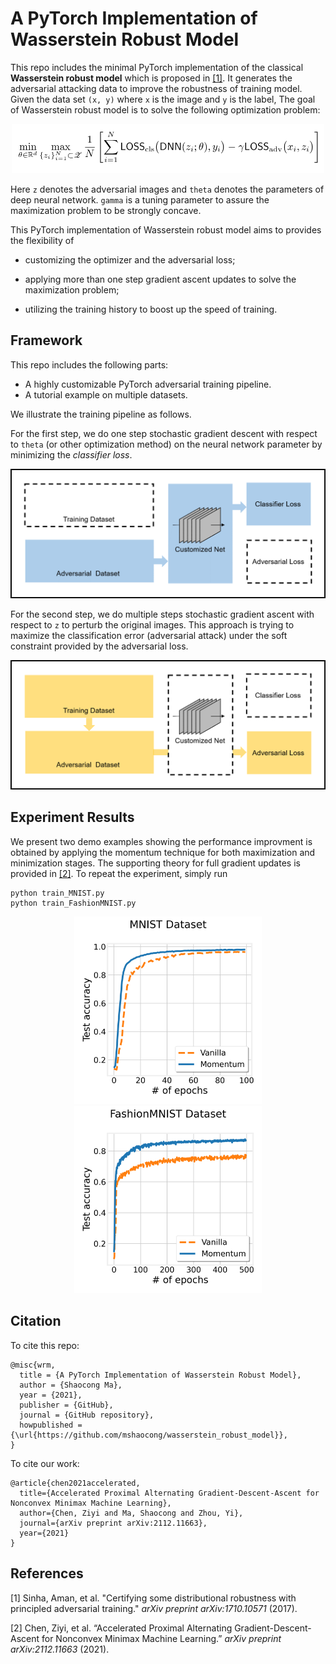 # A PyTorch Implementation of Wasserstein Robust Model
This repo includes the minimal PyTorch implementation of the classical **Wasserstein robust model** which is proposed in [[1]](#1). It generates the adversarial attacking data to improve the robustness of training model. Given the data set `(x, y)` where `x` is the image and `y` is the label, The goal of Wasserstein robust model is to solve the following optimization problem:
<p align="center">
   <img width="500" src="/img/goal.png"> 
</p>

Here `z` denotes the adversarial images and `theta` denotes the parameters of deep neural network. `gamma` is a tuning parameter to assure the maximization problem to be strongly concave.    



This PyTorch implementation of Wasserstein robust model aims to provides the flexibility of

* customizing the optimizer and the adversarial loss;

* applying more than one step gradient ascent updates to solve the maximization problem; 

* utilizing the training history to boost up the speed of training. 

  

## Framework

This repo includes the following parts:

* A highly customizable PyTorch adversarial training pipeline.  
* A tutorial example on multiple datasets.

We illustrate the training pipeline as follows. 



For the first step, we do one step stochastic gradient descent with respect to `theta` (or other optimization method) on the neural network parameter by minimizing the *classifier loss*.
<p align="center">
   <img src="/img/step1.png"> 
</p>



For the second step, we do multiple steps stochastic gradient ascent with respect to `z` to perturb the original images. This approach is trying to maximize the classification error (adversarial attack)  under the soft constraint provided by the adversarial loss. 
<p align="center">
   <img src="/img/step2.png"> 
</p>

 

## Experiment Results
We present two demo examples showing the performance improvment is obtained by applying the momentum technique for both maximization and minimization stages. The supporting theory for full gradient updates is provided in [[2]](#2). To repeat the experiment, simply run
```
python train_MNIST.py
python train_FashionMNIST.py
```

<p align="center">
  <img src="MNIST-acc.png" width="300" />
  <img src="FashionMNIST-acc.png" width="300" />  
</p>


## Citation
To cite this repo:
```
@misc{wrm,
  title = {A PyTorch Implementation of Wasserstein Robust Model},
  author = {Shaocong Ma},
  year = {2021},
  publisher = {GitHub},
  journal = {GitHub repository},
  howpublished = {\url{https://github.com/mshaocong/wasserstein_robust_model}},
}
```
To cite our work:
```
@article{chen2021accelerated,
  title={Accelerated Proximal Alternating Gradient-Descent-Ascent for Nonconvex Minimax Machine Learning},
  author={Chen, Ziyi and Ma, Shaocong and Zhou, Yi},
  journal={arXiv preprint arXiv:2112.11663},
  year={2021}
}
```



## References

<a id="1">[1]</a> Sinha, Aman, et al. "Certifying some distributional robustness with principled adversarial training." *arXiv preprint arXiv:1710.10571* (2017).

<a id="2">[2]</a> Chen, Ziyi, et al. “Accelerated Proximal Alternating Gradient-Descent-Ascent for Nonconvex Minimax Machine Learning.” *arXiv preprint arXiv:2112.11663* (2021). 



